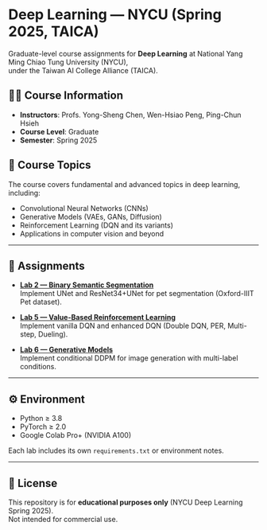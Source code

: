 # Deep Learning — NYCU (Spring 2025, TAICA)

Graduate-level course assignments for **Deep Learning** at National Yang Ming Chiao Tung University (NYCU),  
under the Taiwan AI College Alliance (TAICA).


## 👨‍🏫 Course Information
- **Instructors**: Profs. Yong-Sheng Chen, Wen-Hsiao Peng, Ping-Chun Hsieh  
- **Course Level**: Graduate  
- **Semester**: Spring 2025  


## 🎯 Course Topics
The course covers fundamental and advanced topics in deep learning, including:
- Convolutional Neural Networks (CNNs)  
- Generative Models (VAEs, GANs, Diffusion)  
- Reinforcement Learning (DQN and its variants)  
- Applications in computer vision and beyond  

---

## 📝 Assignments

- **[Lab 2 — Binary Semantic Segmentation](./LAB2/README.md)**  
  Implement UNet and ResNet34+UNet for pet segmentation (Oxford-IIIT Pet dataset).  

- **[Lab 5 — Value-Based Reinforcement Learning](./LAB5/README.md)**  
  Implement vanilla DQN and enhanced DQN (Double DQN, PER, Multi-step, Dueling).  

- **[Lab 6 — Generative Models](./LAB6/README.md)**  
  Implement conditional DDPM for image generation with multi-label conditions.  

---

## ⚙️ Environment
- Python ≥ 3.8  
- PyTorch ≥ 2.0  
- Google Colab Pro+ (NVIDIA A100)  

Each lab includes its own `requirements.txt` or environment notes.  

---

## 📄 License
This repository is for **educational purposes only** (NYCU Deep Learning Spring 2025).  
Not intended for commercial use.  
